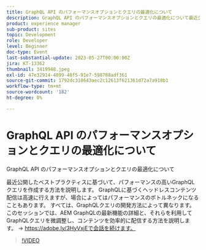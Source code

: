 ```yaml
---
title: GraphQL API のパフォーマンスオプションとクエリの最適化について
description: GraphQL API のパフォーマンスオプションとクエリの最適化について最近公開したベストプラクティスに基づいて、パフォーマンスの高いGraphQLクエリを作成する方法を説明します。 GraphQLに基づくヘッドレスコンテンツ配信は高速に行えますが、場合によってはパフォーマンスのボトルネックになることもあります。 すべては、GraphQLクエリの開発方法によって異なります。 このセッションでは、AEM GraphQLの最新機能の詳細と、それらを利用してGraphQLクエリを微調整し、コンテンツを効率的に配信する方法を説明します。
product: experience manager
sub-product: sites
topic: Development
role: Developer
level: Beginner
doc-type: Event
last-substantial-update: 2023-05-27T00:00:00Z
jira: KT-13362
thumbnail: 3419948.jpeg
exl-id: 47e32914-4899-48f5-91e7-598788adf361
source-git-commit: 1792dc318643aec2c12613f621361d72a7a918b1
workflow-type: tm+mt
source-wordcount: '182'
ht-degree: 0%

---
```


# GraphQL API のパフォーマンスオプションとクエリの最適化について

GraphQL API のパフォーマンスオプションとクエリの最適化について

最近公開したベストプラクティスに基づいて、パフォーマンスの高いGraphQLクエリを作成する方法を説明します。 GraphQLに基づくヘッドレスコンテンツ配信は高速に行えますが、場合によってはパフォーマンスのボトルネックになることもあります。 すべては、GraphQLクエリの開発方法によって異なります。 このセッションでは、AEM GraphQLの最新機能の詳細と、それらを利用してGraphQLクエリを微調整し、コンテンツを効率的に配信する方法を説明します。 → https://adobe.ly/3HyVxjEで会話を続けます。

>[!VIDEO](https://video.tv.adobe.com/v/3419948/?learn=on)
